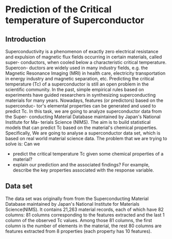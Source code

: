 # Prediction of the Critical temperature of Superconductor

## Introduction
Superconductivity is a phenomenon of exactly zero electrical resistance and
expulsion of magnetic flux fields occurring in certain materials, called super-
conductors, when cooled below a characteristic critical temperature. Supercon-
ductors are widely used in many industry fields, e.g. the Magnetic Resonance
Imaging (MRI) in health care, electricity transportation in energy industry and
magnetic separation, etc.
Predicting the critical temperature (Tc) of a superconductor is still an open
problem in the scientific community. In the past, simple empirical rules based on
experiments have guided researchers in synthesizing superconducting materials
for many years. Nowadays, features (or predictors) based on the superconduc-
tor's elemental properties can be generated and used to predict Tc.
In this task, we are going to analyze superconductor data from the Super-
conducting Material Database maintained by Japan's National Institute for Ma-
terials Science (NIMS). The aim is to build statistical models that can predict
Tc based on the material's chemical properties.
Specifically, We are going to analyse a superconductor data set, which is
based on real world material science data. The problem that we are trying to solve
is: Can we
- predict the critical temperature Tc given some chemical properties of a
material?
- explain our prediction and the associated findings? For example, describe the key properties associated with the response variable.

## Data set
The data set was originally from from the Superconducting Material Database maintained by Japan's National Institute for Materials Science(NIMS). It contains 21,263 material records, each of which have 82 columns: 81 columns corresponding to the features extracted and the last 1 column of the observed Tc values. Among those 81 columns, the first column is the number of elements in the material, the rest 80 columns are features extracted from 8 properties (each property has 10 features).
